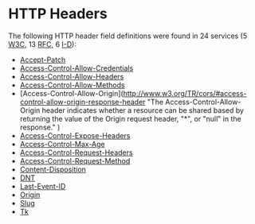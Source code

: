 HTTP Headers
==============

The following HTTP header field definitions were found in 24 services (5 [W3C](../W3C/), 13 [RFC](../IETF/RFC/), 6 [I-D](../IETF/I-D)):

* [Accept-Patch](http://tools.ietf.org/html/rfc5789#section-3.1 "This specification introduces a new response header Accept-Patch used to specify the patch document formats accepted by the server. Accept-Patch SHOULD appear in the OPTIONS response for any resource that supports the use of the PATCH method. The presence of the Accept-Patch header in response to any method is an implicit indication that PATCH is allowed on the resource identified by the Request-URI." )
* [Access-Control-Allow-Credentials](http://www.w3.org/TR/cors/#access-control-allow-credentials-response-header "The Access-Control-Allow-Credentials header indicates whether the response to request can be exposed when the omit credentials flag is unset. When part of the response to a preflight request it indicates that the actual request can include user credentials." )
* [Access-Control-Allow-Headers](http://www.w3.org/TR/cors/#access-control-allow-headers-response-header "The Access-Control-Allow-Headers header indicates, as part of the response to a preflight request, which header field names can be used during the actual request." )
* [Access-Control-Allow-Methods](http://www.w3.org/TR/cors/#access-control-allow-methods-response-header "The Access-Control-Allow-Methods header indicates, as part of the response to a preflight request, which methods can be used during the actual request." )
* [Access-Control-Allow-Origin](http://www.w3.org/TR/cors/#access-control-allow-origin-response-header "The Access-Control-Allow-Origin header indicates whether a resource can be shared based by returning the value of the Origin request header, "*", or "null" in the response." )
* [Access-Control-Expose-Headers](http://www.w3.org/TR/cors/#access-control-expose-headers-response-header "The Access-Control-Expose-Headers header indicates which headers are safe to expose to the API of a CORS API specification." )
* [Access-Control-Max-Age](http://www.w3.org/TR/cors/#access-control-max-age-response-header "The Access-Control-Max-Age header indicates how long the results of a preflight request can be cached in a preflight result cache." )
* [Access-Control-Request-Headers](http://www.w3.org/TR/cors/#access-control-request-headers-request-header "The Access-Control-Request-Headers header indicates which headers will be used in the actual request as part of the preflight request." )
* [Access-Control-Request-Method](http://www.w3.org/TR/cors/#access-control-request-method-request-header "The Access-Control-Request-Method header indicates which method will be used in the actual request as part of the preflight request." )
* [Content-Disposition](http://tools.ietf.org/html/rfc6266#section-4 "The Content-Disposition response header field is used to convey additional information about how to process the response payload, and also can be used to attach additional metadata, such as the filename to use when saving the response payload locally." )
* [DNT](http://www.w3.org/TR/tracking-dnt/#dnt-header-field "The DNT header field is defined as the means for expressing a user's tracking preference via HTTP." )
* [Last-Event-ID](http://www.w3.org/TR/eventsource/#last-event-id "The Last-Event-ID HTTP header specifies the value of the event source's last event ID string, encoded as UTF-8." )
* [Origin](http://www.w3.org/TR/cors/#origin-request-header "The Origin header indicates where the cross-origin request or preflight request originates from." )
* [Slug](http://tools.ietf.org/html/rfc5023#section-9.7 "Slug is an HTTP entity-header whose presence in a POST to a Collection constitutes a request by the client to use the header's value as part of any URIs that would normally be used to retrieve the to-be-created Entry or Media Resources." )
* [Tk](http://www.w3.org/TR/tracking-dnt/#response-header-field "The Tk response header field is defined as an OPTIONAL means for indicating the tracking status that applied to the corresponding request, and as a REQUIRED means for indicating that a state-changing request has resulted in an interactive change to the tracking status." )
